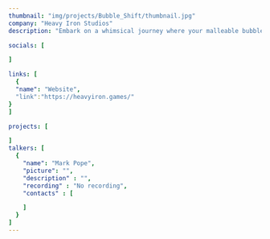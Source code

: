 ```yaml
---
thumbnail: "img/projects/Bubble_Shift/thumbnail.jpg"
company: "Heavy Iron Studios"
description: "Embark on a whimsical journey where your malleable bubble gum avatar masters the art of transformation, morphing into various forms to navigate a world where the environment itself guides your path. Discover the enchanting mechanics of shape-shifting as you adapt to the ever-changing landscapes, turning each twist and turn into an adventure that tests the limits of your bubble-gummed ingenuity."

socials: [

]

links: [
  {
  "name": "Website",
  "link":"https://heavyiron.games/"
}
]

projects: [

]
talkers: [
  {
    "name": "Mark Pope",
    "picture": "",
    "description" : "",
    "recording" : "No recording",
    "contacts" : [

    ]
  }
]
---
```

